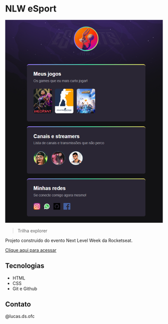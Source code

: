 # NLW eSport

![preview](./github/preview.png)

>Trilha explorer 

Projeto construido do evento Next Level Week da Rocketseat.


[Clique aqui para acessar](https://github.com/lucas144hz/Nlw-Esports)

## Tecnologias

- HTML
- CSS
- Git e Github

## Contato

@lucas.ds.ofc

